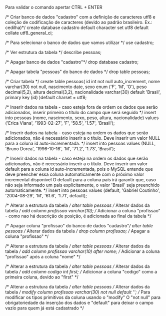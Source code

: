 Para validar o comando apertar CTRL + ENTER

/* Criar banco de dados "cadastro" com a definição de caracteres utf8 e coleção de codificação de caracteres (devido ao padrão brasileiro. Ex.: cedilha)*/
create database cadastro
default character set utf8
default collate utf8_general_ci;

/* Para selecionar o banco de dados que vamos utilizar */
use cadastro;

/* Ver estrutura da tabela */
describe pessoas;

/* Apagar banco de dados "cadastro"*/
drop database cadastro;

/* Apagar tabela "pessoas" do banco de dados */
drop table pessoas;

/* Criar tabela */
create table pessoas(
id int not null auto_increment,
nome varchar(30) not null,
nascimento date,
sexo enum ('F', 'M', 'O'),
peso decimal(5,2),
altura decimal(3,2),
nacionalidade varchar(30) default 'Brasil',
primary key (id)
)default charset = utf8;

/* Inserir dados na tabela - caso esteja fora de ordem os dados que serão adicionados, inserir primeiro o título do campo que será seguido */
insert into pessoas
(nome, nascimento, sexo, peso, altura, nacionalidade)
values
('Erica Viana', '1993-02-27', 'F', '58.5', '1.57', 'Brasil');

/* Inserir dados na tabela - caso esteja na ordem os dados que serão adicionados, não é necessário inserir a o título.
Deve inserir um valor NULL para a coluna id auto-incrementada. */
insert into pessoas 
values
(NULL, 'Bruno Dorea', '1996-10-16', 'M', '71.2', '1.73', 'Brasil');

/* Inserir dados na tabela - caso esteja na ordem os dados que serão adicionados, não é necessário inserir a o título.
Deve inserir um valor default para a coluna id auto-incrementada, pois o MySQL entende que deve preencher essa coluna automaticamente com o próximo valor incremental disponível
O default para a coluna país irá garantir que, caso não seja informado um país explicitamente, o valor 'Brasil' seja preenchido automaticamente. */
insert into pessoas 
values
(default, 'Gabriel Coutinho', '2004-08-29', 'M', '61.6', '1.71', default);

/* Alterar a estrutura da tabela */
alter table pessoas /* Alterar dados da tabela */
add column profissao varchar(10); /* Adicionar a coluna "profissao" - como nao há descrição de posição, é adicionada ao final da tabela */

/* Apagar coluna "profissao" do banco de dados "cadastro"*/
alter table pessoas /* Alterar dados da tabela */
drop column profissao; /* Apagar a coluna "profissao" */

/* Alterar a estrutura da tabela */
alter table pessoas /* Alterar dados da tabela */
add column profissao varchar(10) after nome; /* Adicionar a coluna "profissao" após a coluna "nome" */

/* Alterar a estrutura da tabela */
alter table pessoas /* Alterar dados da tabela */
add column codigo int first; /* Adicionar a coluna "codigo" como a primeira coluna, devido ao "first" */

/* Alterar a estrutura da tabela */
alter table pessoas /* Alterar dados da tabela */
modify column profissao varchar(30) not null default ''; /* Para modificar os tipos primitivos da coluna usando o "modify"
O "not null" para obrigatoriedade da inserção dos dados e "default" para deixar o campo vazio para quem já está cadastrado */
